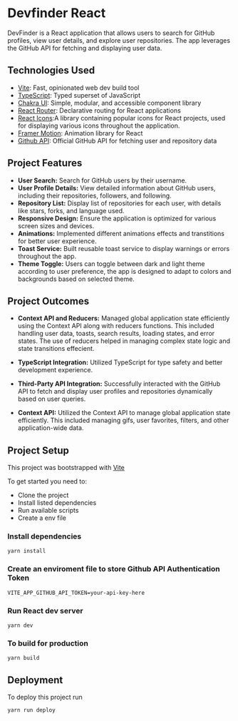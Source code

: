 # Devfinder React

DevFinder is a React application that allows users to search for GitHub profiles, view user details, and explore user repositories. The app leverages the GitHub API for fetching and displaying user data.

## Technologies Used

- [Vite](https://vitejs.dev/): Fast, opinionated web dev build tool
- [TypeScript](https://vitejs.dev/): Typed superset of JavaScript
- [Chakra UI](https://v2.chakra-ui.com/getting-started): Simple, modular, and accessible component library
- [React Router](https://reactrouter.com/): Declarative routing for React applications
- [React Icons](https://react-icons.github.io/react-icons/):A library containing popular icons for React projects, used for displaying various icons throughout the application.
- [Framer Motion](https://www.framer.com/motion/introduction/): Animation library for React
- [Github API](https://docs.github.com/en/rest): Official GitHub API for fetching user and repository data

## Project Features

- **User Search:** Search for GitHub users by their username.
- **User Profile Details:** View detailed information about GitHub users, including their repositories, followers, and following.
- **Repository List:** Display list of repositories for each user, with details like stars, forks, and language used.
- **Responsive Design:** Ensure the application is optimized for various screen sizes and devices.
- **Animations:** Implemented different animations effects and transtitions for better user experience.
- **Toast Service:** Built reusable toast service to display warnings or errors throughout the app.
- **Theme Toggle:** Users can toggle between dark and light theme according to user preference, the app is designed to adapt to colors and backgrounds based on selected theme.

## Project Outcomes

- **Context API and Reducers:** Managed global application state efficiently using the Context API along with reducers functions. This included handling user data, toasts, search results, loading states, and error states. The use of reducers helped in managing complex state logic and state transitions effecient.

- **TypeScript Integration:** Utilized TypeScript for type safety and better development experience.

- **Third-Party API Integration:** Successfully interacted with the GitHub API to fetch and display user profiles and repositories dynamically based on user queries.

- **Context API:** Utilized the Context API to manage global application state efficiently. This included managing gifs, user favorites, filters, and other application-wide data.

## Project Setup

This project was bootstrapped with [Vite](https://vitejs.dev/guide/)

To get started you need to:

- Clone the project
- Install listed dependencies
- Run available scripts
- Create a env file

### Install dependencies

```
yarn install
```

### Create an enviroment file to store Github API Authentication Token

```
VITE_APP_GITHUB_API_TOKEN=your-api-key-here
```

### Run React dev server

```
yarn dev
```

### To build for production

```
yarn build
```

## Deployment

To deploy this project run

```
yarn run deploy
```
